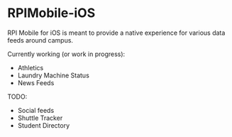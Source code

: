 RPIMobile-iOS
=============

RPI Mobile for iOS is meant to provide a native experience for various data feeds around campus.

Currently working (or work in progress):
- Athletics
- Laundry Machine Status
- News Feeds

TODO:
- Social feeds
- Shuttle Tracker
- Student Directory

 
